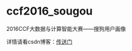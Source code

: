 # ccf2016_sougou
2016CCF大数据与计算智能大赛——搜狗用户画像

详情请看csdn博客：[传送门](http://blog.csdn.net/login_sonata/article/details/71057105)
